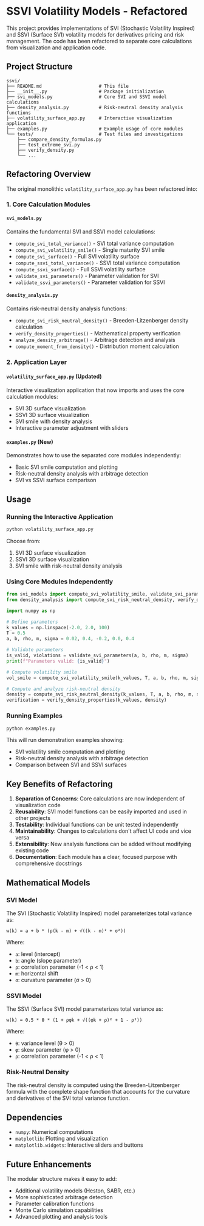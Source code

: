 # SSVI Volatility Models - Refactored

This project provides implementations of SVI (Stochastic Volatility Inspired) and SSVI (Surface SVI) volatility models for derivatives pricing and risk management. The code has been refactored to separate core calculations from visualization and application code.

## Project Structure

```
ssvi/
├── README.md                     # This file
├── __init__.py                   # Package initialization
├── svi_models.py                 # Core SVI and SSVI model calculations
├── density_analysis.py           # Risk-neutral density analysis functions
├── volatility_surface_app.py     # Interactive visualization application
├── examples.py                   # Example usage of core modules
└── tests/                        # Test files and investigations
    ├── compare_density_formulas.py
    ├── test_extreme_svi.py
    ├── verify_density.py
    └── ...
```

## Refactoring Overview

The original monolithic `volatility_surface_app.py` has been refactored into:

### 1. Core Calculation Modules

#### `svi_models.py`
Contains the fundamental SVI and SSVI model calculations:
- `compute_svi_total_variance()` - SVI total variance computation
- `compute_svi_volatility_smile()` - Single maturity SVI smile
- `compute_svi_surface()` - Full SVI volatility surface
- `compute_ssvi_total_variance()` - SSVI total variance computation
- `compute_ssvi_surface()` - Full SSVI volatility surface
- `validate_svi_parameters()` - Parameter validation for SVI
- `validate_ssvi_parameters()` - Parameter validation for SSVI

#### `density_analysis.py`
Contains risk-neutral density analysis functions:
- `compute_svi_risk_neutral_density()` - Breeden-Litzenberger density calculation
- `verify_density_properties()` - Mathematical property verification
- `analyze_density_arbitrage()` - Arbitrage detection and analysis
- `compute_moment_from_density()` - Distribution moment calculation

### 2. Application Layer

#### `volatility_surface_app.py` (Updated)
Interactive visualization application that now imports and uses the core calculation modules:
- SVI 3D surface visualization
- SSVI 3D surface visualization  
- SVI smile with density analysis
- Interactive parameter adjustment with sliders

#### `examples.py` (New)
Demonstrates how to use the separated core modules independently:
- Basic SVI smile computation and plotting
- Risk-neutral density analysis with arbitrage detection
- SVI vs SSVI surface comparison

## Usage

### Running the Interactive Application

```bash
python volatility_surface_app.py
```

Choose from:
1. SVI 3D surface visualization
2. SSVI 3D surface visualization
3. SVI smile with risk-neutral density analysis

### Using Core Modules Independently

```python
from svi_models import compute_svi_volatility_smile, validate_svi_parameters
from density_analysis import compute_svi_risk_neutral_density, verify_density_properties

import numpy as np

# Define parameters
k_values = np.linspace(-2.0, 2.0, 100)
T = 0.5
a, b, rho, m, sigma = 0.02, 0.4, -0.2, 0.0, 0.4

# Validate parameters
is_valid, violations = validate_svi_parameters(a, b, rho, m, sigma)
print(f"Parameters valid: {is_valid}")

# Compute volatility smile
vol_smile = compute_svi_volatility_smile(k_values, T, a, b, rho, m, sigma)

# Compute and analyze risk-neutral density
density = compute_svi_risk_neutral_density(k_values, T, a, b, rho, m, sigma)
verification = verify_density_properties(k_values, density)
```

### Running Examples

```bash
python examples.py
```

This will run demonstration examples showing:
- SVI volatility smile computation and plotting
- Risk-neutral density analysis with arbitrage detection
- Comparison between SVI and SSVI surfaces

## Key Benefits of Refactoring

1. **Separation of Concerns**: Core calculations are now independent of visualization code
2. **Reusability**: SVI model functions can be easily imported and used in other projects
3. **Testability**: Individual functions can be unit tested independently
4. **Maintainability**: Changes to calculations don't affect UI code and vice versa
5. **Extensibility**: New analysis functions can be added without modifying existing code
6. **Documentation**: Each module has a clear, focused purpose with comprehensive docstrings

## Mathematical Models

### SVI Model
The SVI (Stochastic Volatility Inspired) model parameterizes total variance as:

```
w(k) = a + b * (ρ(k - m) + √((k - m)² + σ²))
```

Where:
- `a`: level (intercept)
- `b`: angle (slope parameter)
- `ρ`: correlation parameter (-1 < ρ < 1)
- `m`: horizontal shift
- `σ`: curvature parameter (σ > 0)

### SSVI Model  
The SSVI (Surface SVI) model parameterizes total variance as:

```
w(k) = 0.5 * θ * (1 + ρφk + √((φk + ρ)² + 1 - ρ²))
```

Where:
- `θ`: variance level (θ > 0)
- `φ`: skew parameter (φ > 0)  
- `ρ`: correlation parameter (-1 < ρ < 1)

### Risk-Neutral Density
The risk-neutral density is computed using the Breeden-Litzenberger formula with the complete shape function that accounts for the curvature and derivatives of the SVI total variance function.

## Dependencies

- `numpy`: Numerical computations
- `matplotlib`: Plotting and visualization
- `matplotlib.widgets`: Interactive sliders and buttons

## Future Enhancements

The modular structure makes it easy to add:
- Additional volatility models (Heston, SABR, etc.)
- More sophisticated arbitrage detection
- Parameter calibration functions
- Monte Carlo simulation capabilities
- Advanced plotting and analysis tools
